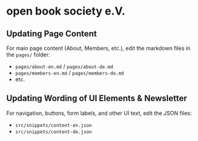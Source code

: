 # open book society e.V.

## Updating Page Content

For main page content (About, Members, etc.), edit the markdown files in the `pages/` folder:

- `pages/about-en.md` / `pages/about-de.md`
- `pages/members-en.md` / `pages/members-de.md`
- etc.

## Updating Wording of UI Elements & Newsletter

For navigation, buttons, form labels, and other UI text, edit the JSON files:

- `src/snippets/content-en.json`
- `src/snippets/content-de.json`